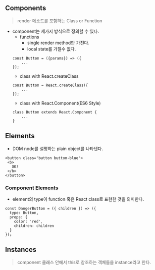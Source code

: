 ## Components
> render 메소드를 포함하는 Class or Function
 - component는 세가지 방식으로 정의할 수 있다.
    - functions
        - single render method만 가진다.
        - local state를 가질수 없다.
    ~~~
    const Button = ({params}) => ({
        ...
    });
    ~~~
    - class with React.createClass
    ~~~
    const Button = React.createClass({
        ...
    });
    ~~~
    - class with React.Component(ES6 Style)
    ~~~
    class Button extends React.Component {
        ...
    }
    ~~~


## Elements
 - DOM node를 설명하는 plain object를 나타낸다. 
 ~~~
 <button class='button button-blue'>
  <b>
    OK!
  </b>
</button>
 ~~~

### Component Elements
- element의 type이 function 혹은 React class로 표현한 것을 의미한다.
~~~
const DangerButton = ({ children }) => ({
  type: Button,
  props: {
    color: 'red',
    children: children
  }
});
~~~

## Instances
> component 클래스 안에서 this로 참조하는 객체들을 instance라고 한다. 